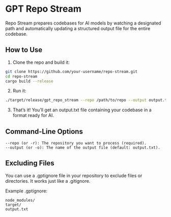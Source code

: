 # GPT Repo Stream

Repo Stream prepares codebases for AI models by watching a designated path and automatically updating a structured output file for the entire codebase.

## How to Use
1. Clone the repo and build it:
```bash
git clone https://github.com/your-username/repo-stream.git
cd repo-stream
cargo build --release
```

2. Run it:
```bash
./target/release/gpt_repo_stream --repo /path/to/repo --output output.txt
```

3. That’s it! You’ll get an output.txt file containing your codebase in a format ready for AI.

## Command-Line Options
```
--repo (or -r): The repository you want to process (required).
--output (or -o): The name of the output file (default: output.txt).
```

## Excluding Files
You can use a .gptignore file in your repository to exclude files or directories. It works just like a .gitignore.

Example .gptignore:
```
node_modules/
target/
output.txt
```